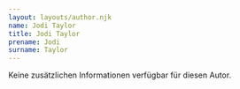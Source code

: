 ```yaml
---
layout: layouts/author.njk
name: Jodi Taylor
title: Jodi Taylor
prename: Jodi
surname: Taylor
---
```

Keine zusätzlichen Informationen verfügbar für diesen Autor.
